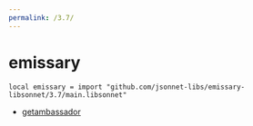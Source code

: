 ```yaml
---
permalink: /3.7/
---
```


# emissary

```jsonnet
local emissary = import "github.com/jsonnet-libs/emissary-libsonnet/3.7/main.libsonnet"
```



* [getambassador](getambassador/index.md)